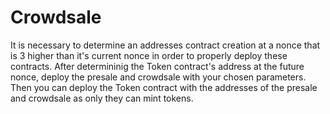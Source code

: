 # Crowdsale

It is necessary to determine an addresses contract creation at a nonce that is 3 higher than it's current nonce in order to properly deploy these contracts.
After determininig the Token contract's address at the future nonce, deploy the presale and crowdsale with your chosen parameters.
Then you can deploy the Token contract with the addresses of the presale and crowdsale as only they can mint tokens.
